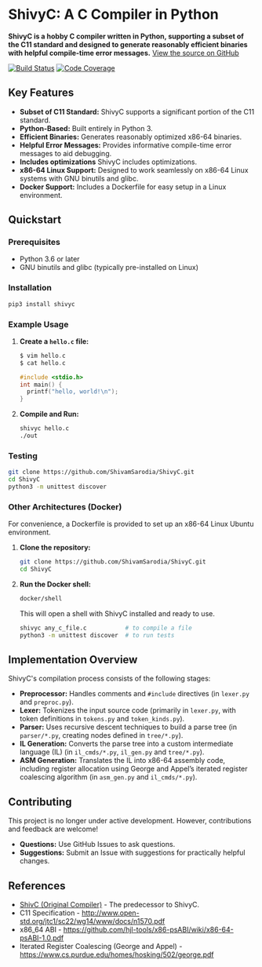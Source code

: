 # ShivyC: A C Compiler in Python

**ShivyC is a hobby C compiler written in Python, supporting a subset of the C11 standard and designed to generate reasonably efficient binaries with helpful compile-time error messages.**  [View the source on GitHub](https://github.com/ShivamSarodia/ShivyC)

[![Build Status](https://travis-ci.org/ShivamSarodia/ShivyC.svg?branch=master)](https://travis-ci.org/ShivamSarodia/ShivyC)
[![Code Coverage](https://codecov.io/gh/ShivamSarodia/ShivyC/branch/master/graph/badge.svg)](https://codecov.io/gh/ShivamSarodia/ShivyC)

## Key Features

*   **Subset of C11 Standard:** ShivyC supports a significant portion of the C11 standard.
*   **Python-Based:** Built entirely in Python 3.
*   **Efficient Binaries:** Generates reasonably optimized x86-64 binaries.
*   **Helpful Error Messages:** Provides informative compile-time error messages to aid debugging.
*   **Includes optimizations** ShivyC includes optimizations.
*   **x86-64 Linux Support:**  Designed to work seamlessly on x86-64 Linux systems with GNU binutils and glibc.
*   **Docker Support:** Includes a Dockerfile for easy setup in a Linux environment.

## Quickstart

### Prerequisites

*   Python 3.6 or later
*   GNU binutils and glibc (typically pre-installed on Linux)

### Installation

```bash
pip3 install shivyc
```

### Example Usage

1.  **Create a `hello.c` file:**

    ```c
    $ vim hello.c
    $ cat hello.c

    #include <stdio.h>
    int main() {
      printf("hello, world!\n");
    }
    ```

2.  **Compile and Run:**

    ```bash
    shivyc hello.c
    ./out
    ```

### Testing

```bash
git clone https://github.com/ShivamSarodia/ShivyC.git
cd ShivyC
python3 -m unittest discover
```

### Other Architectures (Docker)

For convenience, a Dockerfile is provided to set up an x86-64 Linux Ubuntu environment.

1.  **Clone the repository:**

    ```bash
    git clone https://github.com/ShivamSarodia/ShivyC.git
    cd ShivyC
    ```

2.  **Run the Docker shell:**

    ```bash
    docker/shell
    ```

    This will open a shell with ShivyC installed and ready to use.

    ```bash
    shivyc any_c_file.c           # to compile a file
    python3 -m unittest discover  # to run tests
    ```

## Implementation Overview

ShivyC's compilation process consists of the following stages:

*   **Preprocessor:** Handles comments and `#include` directives (in `lexer.py` and `preproc.py`).
*   **Lexer:** Tokenizes the input source code (primarily in `lexer.py`, with token definitions in `tokens.py` and `token_kinds.py`).
*   **Parser:** Uses recursive descent techniques to build a parse tree (in `parser/*.py`, creating nodes defined in `tree/*.py`).
*   **IL Generation:** Converts the parse tree into a custom intermediate language (IL) (in `il_cmds/*.py`, `il_gen.py` and `tree/*.py`).
*   **ASM Generation:** Translates the IL into x86-64 assembly code, including register allocation using George and Appel’s iterated register coalescing algorithm (in `asm_gen.py` and `il_cmds/*.py`).

## Contributing

This project is no longer under active development. However, contributions and feedback are welcome!

*   **Questions:**  Use GitHub Issues to ask questions.
*   **Suggestions:** Submit an Issue with suggestions for practically helpful changes.

## References

*   [ShivC (Original Compiler)](https://github.com/ShivamSarodia/ShivC) - The predecessor to ShivyC.
*   C11 Specification - http://www.open-std.org/jtc1/sc22/wg14/www/docs/n1570.pdf
*   x86_64 ABI - https://github.com/hjl-tools/x86-psABI/wiki/x86-64-psABI-1.0.pdf
*   Iterated Register Coalescing (George and Appel) - https://www.cs.purdue.edu/homes/hosking/502/george.pdf